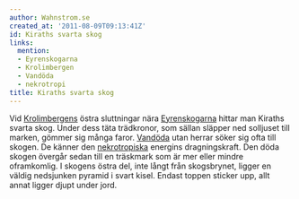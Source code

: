 ```yaml
---
author: Wahnstrom.se
created_at: '2011-08-09T09:13:41Z'
id: Kiraths svarta skog
links:
  mention:
  - Eyrenskogarna
  - Krolimbergen
  - Vandöda
  - nekrotropi
title: Kiraths svarta skog
---
```


Vid [Krolimbergens] östra sluttningar nära [Eyrenskogarna] hittar man Kiraths svarta skog. Under
dess täta trädkronor, som sällan släpper ned solljuset till marken, gömmer sig många faror.
[Vandöda] utan herrar söker sig ofta till skogen. De känner den [nekrotropiska] energins
dragningskraft. Den döda skogen övergår sedan till en träskmark som är mer eller mindre oframkomlig.
I skogens östra del, inte långt från skogsbrynet, ligger en väldig nedsjunken pyramid i svart kisel.
Endast toppen sticker upp, allt annat ligger djupt under jord.

  [Krolimbergens]: Krolimbergen
  [Eyrenskogarna]: Eyrenskogarna
  [Vandöda]: Vandöda
  [nekrotropiska]: nekrotropi